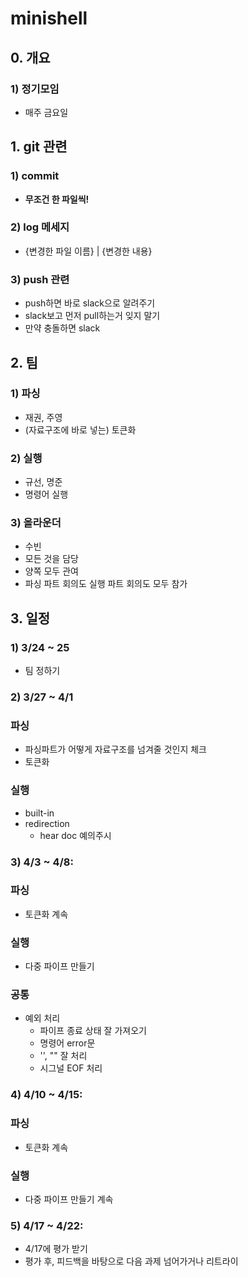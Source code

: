 # minishell

## 0. 개요

### 1) 정기모임
- 매주 금요일

## 1. git 관련

### 1) commit
- **무조건 한 파일씩!**

### 2) log 메세지
- {변경한 파일 이름} | {변경한 내용}

### 3) push 관련
- push하면 바로 slack으로 알려주기
- slack보고 먼저 pull하는거 잊지 말기
- 만약 충돌하면 slack

## 2. 팀

### 1) 파싱

- 재권, 주영
- (자료구조에 바로 넣는) 토큰화

### 2) 실행

- 규선, 명준
- 명령어 실행

### 3) 올라운더

- 수빈
- 모든 것을 담당
- 양쪽 모두 관여
- 파싱 파트 회의도 실행 파트 회의도 모두 참가

## 3. 일정

### 1) 3/24 ~ 25
- 팀 정하기

### 2) 3/27 ~ 4/1
### 파싱
- 파싱파트가 어떻게 자료구조를 넘겨줄 것인지 체크
- 토큰화

### 실행
- built-in
- redirection
  - hear doc 예의주시

### 3) 4/3 ~ 4/8:
### 파싱
- 토큰화 계속

### 실행
- 다중 파이프 만들기

### 공통
- 예외 처리
  - 파이프 종료 상태 잘 가져오기
  - 명령어 error문
  - '', "" 잘 처리
  - 시그널 EOF 처리

### 4) 4/10 ~ 4/15:
### 파싱
- 토큰화 계속

### 실행
- 다중 파이프 만들기 계속

### 5) 4/17 ~ 4/22: 
- 4/17에 평가 받기
- 평가 후, 피드백을 바탕으로 다음 과제 넘어가거나 리트라이
